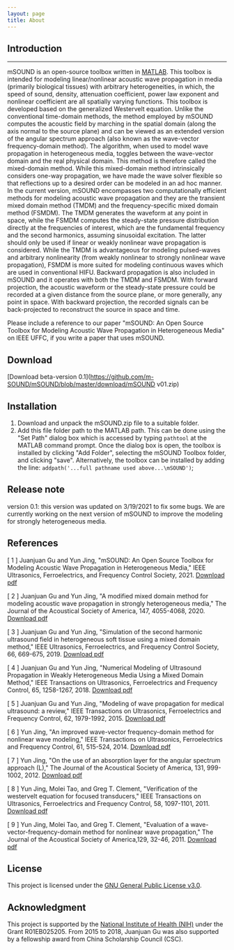 ```yaml
---
layout: page
title: About
---
```

## Introduction ##
***   
mSOUND is an open-source toolbox written in [MATLAB](https://www.mathworks.com/products/matlab.html). This toolbox is intended for modeling linear/nonlinear acoustic wave propagation in media (primarily biological tissues) with arbitrary heterogeneities, in which, the speed of sound, density, attenuation coefficient, power law exponent and nonlinear coefficient are all spatially varying functions. This toolbox is developed based on the generalized Westervelt equation. Unlike the conventional time-domain methods, the method employed by mSOUND computes the acoustic field by marching in the spatial domain (along the axis normal to the source plane) and can be viewed as an extended version of the angular spectrum approach (also known as the wave-vector frequency-domain method). The algorithm, when used to model wave propagation in heterogeneous media, toggles between the wave-vector domain and the real physical domain. This method is therefore called the mixed-domain method. While this mixed-domain method intrinsically considers one-way propagation, we have made the wave solver flexible so that reflections up to a desired order can be modeled in an ad hoc manner. In the current version, mSOUND encompasses two computationally efficient methods for modeling acoustic wave propagation and they are the transient mixed domain method (TMDM) and the frequency-specific mixed domain method (FSMDM). The TMDM generates the waveform at any point in space, while the FSMDM computes the steady-state pressure distribution directly at the frequencies of interest, which are the fundamental frequency and the second harmonics, assuming sinusoidal excitation. The latter should only be used if linear or weakly nonlinear wave propagation is considered. While the TMDM is advantageous for modeling pulsed-waves and arbitrary nonlinearity (from weakly nonlinear to strongly nonlinear wave propagation), FSMDM is more suited for modeling continuous waves which are used in conventional HIFU. Backward propagation is also included in mSOUND and it operates with both the TMDM and FSMDM.  With forward projection, the acoustic waveform or the steady-state pressure could be recorded at a given distance from the source plane, or more generally, any point in space. With backward projection, the recorded signals can be back-projected to reconstruct the source in space and time. 

Please include a reference to our paper "mSOUND: An Open Source Toolbox for Modeling Acoustic Wave Propagation in Heterogeneous Media" on IEEE UFFC, if you write a paper that uses mSOUND. 
   

## Download
[Download beta-version 0.1](https://github.com/m-SOUND/mSOUND/blob/master/download/mSOUND v01.zip)        


## Installation
1. Download and unpack the mSOUND.zip file to a suitable folder.
2. Add this file folder path to the MATLAB path. This can be done using the "Set Path" dialog box which is accessed by typing `pathtool` at the MATLAB command prompt. Once the dialog box is open, the toolbox is installed by clicking "Add Folder", selecting the mSOUND Toolbox folder, and clicking "save". Alternatively, the toolbox can be installed by adding the line: `addpath('...full pathname used above...\mSOUND')`;

## Release note
version 0.1: this version was updated on 3/19/2021 to fix some bugs. We are currently working on the next version of mSOUND to improve the modeling for strongly heterogeneous media. 


## References
<p>[ 1 ] Juanjuan Gu and Yun Jing, "mSOUND: An Open Source Toolbox for Modeling Acoustic Wave Propagation in Heterogeneous Media," IEEE Ultrasonics, Ferroelectrics, and Frequency Control Society, 2021. <a href="https://github.com/MDM-series/MDM/tree/master/download/MSOUND.pdf" download="MSOUND.pdf">Download pdf</a></p> 

<p>[ 2 ] Juanjuan Gu and Yun Jing, "A modified mixed domain method for modeling acoustic wave propagation in strongly heterogeneous media," The Journal of the Acoustical Society of America, 147, 4055-4068, 2020. <a href="https://github.com/MDM-series/MDM/tree/master/download/MMDM.pdf" download="MMDM.pdf">Download pdf</a></p> 

<p>[ 3 ] Juanjuan Gu and Yun Jing, "Simulation of the second harmonic ultrasound field in heterogeneous soft tissue using a mixed domain method," IEEE Ultrasonics, Ferroelectrics, and Frequency Control Society, 66, 669-675, 2019. <a href="https://github.com/m-SOUND/mSOUND/tree/master/download/FSMDM.pdf" download="FSMDM.pdf">Download pdf</a></p>   

<p>[ 4 ] Juanjuan Gu and Yun Jing, "Numerical Modeling of Ultrasound Propagation in Weakly Heterogeneous Media Using a Mixed Domain Method," IEEE Transactions on Ultrasonics, Ferroelectrics and Frequency Control, 65, 1258-1267, 2018. <a href="https://github.com/m-SOUND/mSOUND/tree/master/download/MDM.pdf" download="MDM.pdf">Download pdf</a></p>       
   
<p>[ 5 ] Juanjuan Gu and Yun Jing, "Modeling of wave propagation for medical ultrasound: a review," IEEE Transactions on Ultrasonics, Ferroelectrics and Frequency Control, 62, 1979-1992, 2015. <a href="https://github.com/m-SOUND/mSOUND/tree/master/download/review.pdf" download="review.pdf">Download pdf</a></p>       

<p>[ 6 ] Yun Jing, "An improved wave-vector frequency-domain method for nonlinear wave modeling," IEEE Transactions on Ultrasonics, Ferroelectrics and Frequency Control, 61, 515-524, 2014. <a href="https://github.com/m-SOUND/mSOUND/blob/master/download/improved_WVFD.pdf" download="improved_WVFD.pdf">Download pdf</a></p> 

<p>[ 7 ] Yun Jing, "On the use of an absorption layer for the angular spectrum approach (L)," The Journal of the Acoustical Society of America, 131, 999-1002, 2012. <a href="https://github.com/m-SOUND/mSOUND/tree/master/download/Absorption_layer.pdf" download="Absorption_layer.pdf">Download pdf</a></p> 

<p>[ 8 ] Yun Jing, Molei Tao, and Greg T. Clement, "Verification of the westervelt equation for focused transducers," IEEE Transactions on Ultrasonics, Ferroelectrics and Frequency Control, 58, 1097-1101, 2011. <a href="https://github.com/m-SOUND/mSOUND/blob/master/download/Verification.pdf" download="Verification.pdf">Download pdf</a></p>  

<p>[ 9 ] Yun Jing, Molei Tao, and Greg T. Clement, "Evaluation of a wave-vector-frequency-domain method for nonlinear wave propagation," The Journal of the Acoustical Society of America,129, 32-46, 2011. <a href="https://github.com/m-SOUND/mSOUND/tree/master/download/WVFD.pdf" download="WVFD.pdf">Download pdf</a></p>   

## License
This project is licensed under the [GNU General Public License v3.0](https://www.gnu.org/licenses/gpl-3.0.txt).  

## Acknowledgment
This project is supported by the [National Institute of Health (NIH)](https://www.nih.gov/) under the Grant R01EB025205. From 2015 to 2018, Juanjuan Gu was also supported by a fellowship award from China Scholarship Council (CSC).


